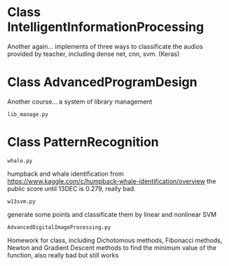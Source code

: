 # Class IntelligentInformationProcessing
Another again... implements of three ways to classificate the audios provided by teacher, including dense net, cnn, svm. (Keras)

# Class AdvancedProgramDesign
Another course... a system of library management

`lib_manage.py`

# Class PatternRecognition

`whale.py`

humpback and whale identification from https://www.kaggle.com/c/humpback-whale-identification/overview
the public score until 13DEC is 0.279, really bad.

`w13svm.py`

generate some points and classificate them by linear and nonlinear SVM

`AdvancedDigitalImageProcessing.py`

Homework for class, including Dichotomous methods, Fibonacci methods, Newton and Gradient Descent 
methods to find the minimum value of the function, also really bad but still works

